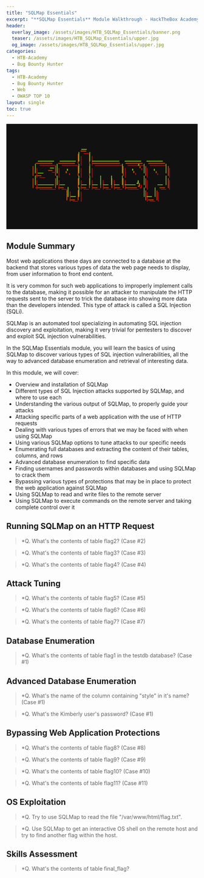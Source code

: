 ```yaml
---
title: "SQLMap Essentials"
excerpt: "**SQLMap Essentials** Module Walkthrough - HackTheBox Academy"
header:
  overlay_image: /assets/images/HTB_SQLMap_Essentials/banner.png
  teaser: /assets/images/HTB_SQLMap_Essentials/upper.jpg
  og_image: /assets/images/HTB_SQLMap_Essentials/upper.jpg
categories:
  - HTB-Academy
  - Bug Bounty Hunter
tags:
  - HTB-Academy
  - Bug Bounty Hunter
  - Web
  - OWASP TOP 10
layout: single
toc: true
---
```

![image-center](\assets\images\HTB_SQLMap_Essentials\upper.jpg)
## Module Summary
  
Most web applications these days are connected to a database at the backend that stores various types of data the web page needs to display, from user information to front end content.

It is very common for such web applications to improperly implement calls to the database, making it possible for an attacker to manipulate the HTTP requests sent to the server to trick the database into showing more data than the developers intended. This type of attack is called a SQL Injection (SQLi).

SQLMap is an automated tool specializing in automating SQL injection discovery and exploitation, making it very trivial for pentesters to discover and exploit SQL injection vulnerabilities.

In the SQLMap Essentials module, you will learn the basics of using SQLMap to discover various types of SQL injection vulnerabilities, all the way to advanced database enumeration and retrieval of interesting data.

In this module, we will cover:

  - Overview and installation of SQLMap
  - Different types of SQL Injection attacks supported by SQLMap, and where to use each
  - Understanding the various output of SQLMap, to properly guide your attacks
  - Attacking specific parts of a web application with the use of HTTP requests
  - Dealing with various types of errors that we may be faced with when using SQLMap
  - Using various SQLMap options to tune attacks to our specific needs
  - Enumerating full databases and extracting the content of their tables, columns, and rows
  - Advanced database enumeration to find specific data
  - Finding usernames and passwords within databases and using SQLMap to crack them
  - Bypassing various types of protections that may be in place to protect the web application against SQLMap
  - Using SQLMap to read and write files to the remote server
  - Using SQLMap to execute commands on the remote server and taking complete control over it
  
## Running SQLMap on an HTTP Request

>*Q. What's the contents of table flag2? (Case #2)

>*Q. What's the contents of table flag3? (Case #3)

>*Q. What's the contents of table flag4? (Case #4)

## Attack Tuning

>*Q. What's the contents of table flag5? (Case #5)

>*Q. What's the contents of table flag6? (Case #6)

>*Q. What's the contents of table flag7? (Case #7)

## Database Enumeration

>*Q. What's the contents of table flag1 in the testdb database? (Case #1)

## Advanced Database Enumeration

>*Q. What's the name of the column containing "style" in it's name? (Case #1)

>*Q. What's the Kimberly user's password? (Case #1)

## Bypassing Web Application Protections

>*Q. What's the contents of table flag8? (Case #8)
 
>*Q. What's the contents of table flag9? (Case #9)

>*Q. What's the contents of table flag10? (Case #10)

>*Q. What's the contents of table flag11? (Case #11)

## OS Exploitation

>*Q. Try to use SQLMap to read the file "/var/www/html/flag.txt".

>*Q. Use SQLMap to get an interactive OS shell on the remote host and try to find another flag within the host.

## Skills Assessment

>*Q. What's the contents of table final_flag?